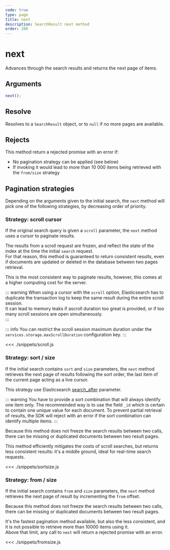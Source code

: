 ```yaml
---
code: true
type: page
title: next
description: SearchResult next method
order: 200
---
```


# next

Advances through the search results and returns the next page of items.

## Arguments

```js
next();
```

## Resolve

Resolves to a `SearchResult` object, or to `null` if no more pages are available.

## Rejects

This method return a rejected promise with an error if:

- No pagination strategy can be applied (see below)
- If invoking it would lead to more than 10 000 items being retrieved with the `from/size` strategy

## Pagination strategies

Depending on the arguments given to the initial search, the `next` method will pick one of the following strategies, by decreasing order of priority.

### Strategy: scroll cursor

If the original search query is given a `scroll` parameter, the `next` method uses a cursor to paginate results.

The results from a scroll request are frozen, and reflect the state of the index at the time the initial `search` request.  
For that reason, this method is guaranteed to return consistent results, even if documents are updated or deleted in the database between two pages retrieval.

This is the most consistent way to paginate results, however, this comes at a higher computing cost for the server.

::: warning
When using a cursor with the `scroll` option, Elasticsearch has to duplicate the transaction log to keep the same result during the entire scroll session.  
It can lead to memory leaks if ascroll duration too great is provided, or if too many scroll sessions are open simultaneously.  
:::

::: info
<SinceBadge version="Kuzzle 2.2.0"/>
You can restrict the scroll session maximum duration under the `services.storage.maxScrollDuration` configuration key.
:::

<<< ./snippets/scroll.js

### Strategy: sort / size

If the initial search contains `sort` and `size` parameters, the `next` method retrieves the next page of results following the sort order, the last item of the current page acting as a live cursor.

This strategy use Elasticsearch [search_after](https://www.elastic.co/guide/en/elasticsearch/reference/7.4/search-request-body.html#request-body-search-search-after) parameter.

::: warning
You have to provide a sort combination that will always identify one item only. The recommended way is to use the field `_id` which is certain to contain one unique value for each document.
To prevent partial retrieval of results, the SDK will reject with an error if the sort combination can identify multiple items.
:::

Because this method does not freeze the search results between two calls, there can be missing or duplicated documents between two result pages.

This method efficiently mitigates the costs of scroll searches, but returns less consistent results: it's a middle ground, ideal for real-time search requests.

<<< ./snippets/sortsize.js

### Strategy: from / size

If the initial search contains `from` and `size` parameters, the `next` method retrieves the next page of result by incrementing the `from` offset.

Because this method does not freeze the search results between two calls, there can be missing or duplicated documents between two result pages.

It's the fastest pagination method available, but also the less consistent, and it is not possible to retrieve more than 10000 items using it.  
Above that limit, any call to `next` will return a rejected promise with an error.

<<< ./snippets/fromsize.js
